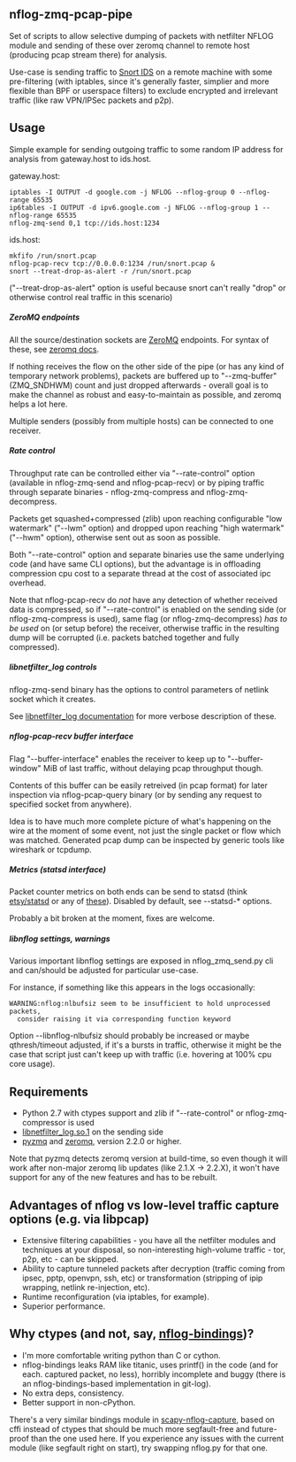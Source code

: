 nflog-zmq-pcap-pipe
--------------------

Set of scripts to allow selective dumping of packets with netfilter NFLOG module
and sending of these over zeromq channel to remote host (producing pcap stream
there) for analysis.

Use-case is sending traffic to [Snort IDS](http://snort.org) on a remote machine
with some pre-filtering (with iptables, since it's generally faster, simplier
and more flexible than BPF or userspace filters) to exclude encrypted and
irrelevant traffic (like raw VPN/IPSec packets and p2p).


Usage
--------------------

Simple example for sending outgoing traffic to some random IP address for
analysis from gateway.host to ids.host.

gateway.host:

	iptables -I OUTPUT -d google.com -j NFLOG --nflog-group 0 --nflog-range 65535
	ip6tables -I OUTPUT -d ipv6.google.com -j NFLOG --nflog-group 1 --nflog-range 65535
	nflog-zmq-send 0,1 tcp://ids.host:1234

ids.host:

	mkfifo /run/snort.pcap
	nflog-pcap-recv tcp://0.0.0.0:1234 /run/snort.pcap &
	snort --treat-drop-as-alert -r /run/snort.pcap

("--treat-drop-as-alert" option is useful because snort can't really "drop" or
otherwise control real traffic in this scenario)

##### ZeroMQ endpoints

All the source/destination sockets are [ZeroMQ](http://zeromq.org/) endpoints.
For syntax of these, see [zeromq docs](http://api.zeromq.org/2-2:zmq-connect).

If nothing receives the flow on the other side of the pipe (or has any kind of
temporary network problems), packets are buffered up to "--zmq-buffer"
(ZMQ_SNDHWM) count and just dropped afterwards - overall goal is to make the
channel as robust and easy-to-maintain as possible, and zeromq helps a lot here.

Multiple senders (possibly from multiple hosts) can be connected to one
receiver.

##### Rate control

Throughput rate can be controlled either via "--rate-control" option (available
in nflog-zmq-send and nflog-pcap-recv) or by piping traffic through separate
binaries - nflog-zmq-compress and nflog-zmq-decompress.

Packets get squashed+compressed (zlib) upon reaching configurable "low
watermark" ("--lwm" option) and dropped upon reaching "high watermark" ("--hwm"
option), otherwise sent out as soon as possible.

Both "--rate-control" option and separate binaries use the same underlying code
(and have same CLI options), but the advantage is in offloading compression cpu
cost to a separate thread at the cost of associated ipc overhead.

Note that nflog-pcap-recv do *not* have any detection of whether received data
is compressed, so if "--rate-control" is enabled on the sending side (or
nflog-zmq-compress is used), same flag (or nflog-zmq-decompress) *has to be
used* on (or setup before) the receiver, otherwise traffic in the resulting dump
will be corrupted (i.e. packets batched together and fully compressed).

##### libnetfilter_log controls

nflog-zmq-send binary has the options to control parameters of netlink socket
which it creates.

See [libnetfilter_log
documentation](http://www.netfilter.org/projects/libnetfilter_log/doxygen/group__Log.html)
for more verbose description of these.

##### nflog-pcap-recv buffer interface

Flag "--buffer-interface" enables the receiver to keep up to "--buffer-window"
MiB of last traffic, without delaying pcap throughput though.

Contents of this buffer can be easily retreived (in pcap format) for later
inspection via nflog-pcap-query binary (or by sending any request to specified
socket from anywhere).

Idea is to have much more complete picture of what's happening on the wire at
the moment of some event, not just the single packet or flow which was matched.
Generated pcap dump can be inspected by generic tools like wireshark or tcpdump.

##### Metrics (statsd interface)

Packet counter metrics on both ends can be send to statsd (think
[etsy/statsd](https://github.com/etsy/statsd) or any of
[these](joemiller.me/2011/09/21/list-of-statsd-server-implementations)). Disabled
by default, see --statsd-* options.

Probably a bit broken at the moment, fixes are welcome.

##### libnflog settings, warnings

Various important libnflog settings are exposed in nflog_zmq_send.py cli and
can/should be adjusted for particular use-case.

For instance, if something like this appears in the logs occasionally:

	WARNING:nflog:nlbufsiz seem to be insufficient to hold unprocessed packets,
	  consider raising it via corresponding function keyword

Option --libnflog-nlbufsiz should probably be increased or maybe qthresh/timeout
adjusted, if it's a bursts in traffic, otherwise it might be the case that
script just can't keep up with traffic (i.e. hovering at 100% cpu core usage).


Requirements
--------------------

* Python 2.7 with ctypes support and zlib if "--rate-control" or nflog-zmq-compressor is used
* [libnetfilter_log.so.1](http://netfilter.org/projects/libnetfilter_log) on the sending side
* [pyzmq](https://github.com/zeromq/pyzmq) and [zeromq](http://zeromq.org/),
  version 2.2.0 or higher.

Note that pyzmq detects zeromq version at build-time, so even though it will
work after non-major zeromq lib updates (like 2.1.X -> 2.2.X), it won't have
support for any of the new features and has to be rebuilt.


Advantages of nflog vs low-level traffic capture options (e.g. via libpcap)
--------------------

* Extensive filtering capabilities - you have all the netfilter modules and
  techniques at your disposal, so non-interesting high-volume traffic - tor,
  p2p, etc - can be skipped.
* Ability to capture tunneled packets after decryption (traffic coming from
  ipsec, pptp, openvpn, ssh, etc) or transformation (stripping of ipip wrapping,
  netlink re-injection, etc).
* Runtime reconfiguration (via iptables, for example).
* Superior performance.


Why ctypes (and not, say, [nflog-bindings](https://www.wzdftpd.net/redmine/projects/nflog-bindings))?
--------------------

* I'm more comfortable writing python than C or cython.
* nflog-bindings leaks RAM like titanic, uses printf() in the code (and for each.
  captured packet, no less), horribly incomplete and buggy (there is an
  nflog-bindings-based implementation in git-log).
* No extra deps, consistency.
* Better support in non-cPython.

There's a very similar bindings module in
[scapy-nflog-capture](https://github.com/mk-fg/scapy-nflog-capture), based on
cffi instead of ctypes that should be much more segfault-free and future-proof
than the one used here.
If you experience any issues with the current module (like segfault right on
start), try swapping nflog.py for that one.
